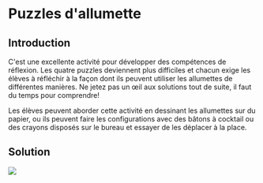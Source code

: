 # Puzzles d'allumette

## Introduction

C'est une excellente activité pour développer des compétences de réflexion. Les quatre puzzles deviennent plus difficiles et chacun exige les élèves à réfléchir à la façon dont ils peuvent utiliser les allumettes de différentes manières. Ne jetez pas un œil aux solutions tout de suite, il faut du temps pour comprendre!


Les élèves peuvent aborder cette activité en dessinant les allumettes sur du papier, ou ils peuvent faire les configurations avec des bâtons à cocktail ou des crayons disposés sur le bureau et essayer de les déplacer à la place.



## Solution

![](https://github.com/supportingami/sami-maths-club/blob/master/maths-club-pack/images/matchstick-puzzles-3.png?raw=true)




